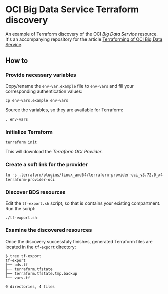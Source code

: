 # OCI Big Data Service Terraform discovery

An example of Terraform discovery of the OCI _Big Data Service_ resource.
It's an accompanying repository for the article
[Terraforming of OCI Big Data Service]().

## How to

### Provide necessary variables

Copy/rename the `env-var.example` file to `env-vars` and fill
your corresponding authentication values:

```
cp env-vars.example env-vars
```

Source the variables, so they are available for Terraform:

```
. env-vars
```

### Initialize Terraform

```
terraform init
```

This will download the _Terraform OCI Provider_.

### Create a soft link for the provider

```
ln -s .terraform/plugins/linux_amd64/terraform-provider-oci_v3.72.0_x4 terraform-provider-oci
```

### Discover BDS resources

Edit the `tf-export.sh` script, so that is contains your existing compartment. Run the script:

```
./tf-export.sh
```

### Examine the discovered resources

Once the discovery successfuly finishes, generated Terraform files are located
in the `tf-export` directory:

```
$ tree tf-export
tf-export
├── bds.tf
├── terraform.tfstate
├── terraform.tfstate.tmp.backup
└── vars.tf

0 directories, 4 files
```

